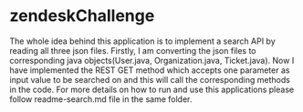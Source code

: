 # zendeskChallenge
The whole idea behind this application is to implement a search API by reading all three json files.
Firstly, I am converting the json files to corresponding java objects(User.java, Organization.java, Ticket.java).
Now I have implemented the REST GET method which accepts one parameter as input value to be searched on and this will call the corresponding methods in the code.
For more details on how to run and use this applications please follow readme-search.md file in the same folder.

